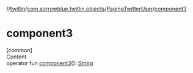 //[twitlin](../../index.md)/[com.sorrowblue.twitlin.objects](../index.md)/[PagingTwitterUser](index.md)/[component3](component3.md)



# component3  
[common]  
Content  
operator fun [component3](component3.md)(): [String](https://kotlinlang.org/api/latest/jvm/stdlib/kotlin/-string/index.html)  



